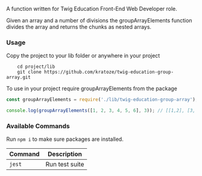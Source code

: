 A function written for Twig Education Front-End Web Developer role.

Given an array and a number of divisions the groupArrayElements function divides the array and returns the chunks as nested arrays.

### Usage

Copy the project to your lib folder or anywhere in your project

```
	cd project/lib
	git clone https://github.com/kratoze/twig-education-group-array.git
```

To use in your project require groupArrayElements from the package

```javascript
const groupArrayElements = require('./lib/twig-education-group-array');

console.log(groupArrayElements([1, 2, 3, 4, 5, 6], 3)); // [[1,2], [3, 4], [5,6]]
```

### Available Commands

Run `npm i` to make sure packages are installed.

| Command | Description    |
| ------- | -------------- |
| `jest`    | Run test suite |
